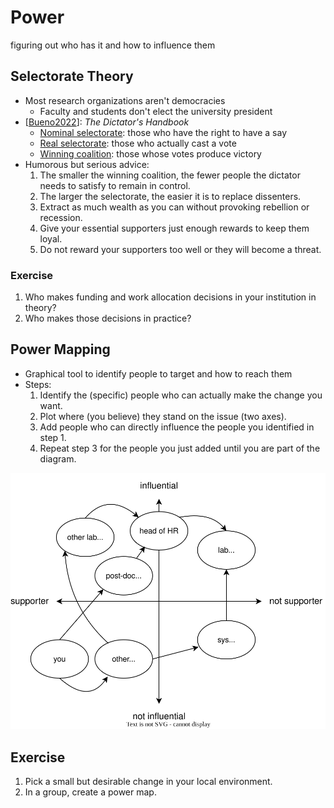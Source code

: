 # Power

<p class="tagline" markdown="1">figuring out who has it and how to influence them</p>

## Selectorate Theory

-   Most research organizations aren't democracies
    -   Faculty and students don't elect the university president
-   [[Bueno2022](b:Bueno2022)]: *The Dictator's Handbook*
    -   [Nominal selectorate](g:nominal-selectorate): those who have the right to have a say
    -   [Real selectorate](g:real-selectorate): those who actually cast a vote
    -   [Winning coalition](g:winning-coalition): those whose votes produce victory
-   Humorous but serious advice:
    1.  The smaller the winning coalition, the fewer people the dictator needs to satisfy to remain in control.
    1.  The larger the selectorate, the easier it is to replace dissenters.
    1.  Extract as much wealth as you can without provoking rebellion or recession.
    1.  Give your essential supporters just enough rewards to keep them loyal.
    1.  Do not reward your supporters too well or they will become a threat.

<div class="exercise" markdown="1">

### Exercise

1.  Who makes funding and work allocation decisions in your institution in theory?
1.  Who makes those decisions in practice?

</div>

## Power Mapping

-   Graphical tool to identify people to target and how to reach them
-   Steps:
    1.  Identify the (specific) people who can actually make the change you want.
    2.  Plot where (you believe) they stand on the issue (two axes).
    3.  Add people who can directly influence the people you identified in step 1.
    4.  Repeat step 3 for the people you just added until you are part of the diagram.

<div class="center">
  <img src="./power_map.svg" alt="power map">
</div>

<div class="exercise" markdown="1">

## Exercise

1.  Pick a small but desirable change in your local environment.
1.  In a group, create a power map.

</div>
